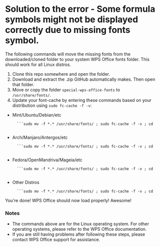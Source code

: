 
# Solution to the error - Some formula symbols might not be displayed correctly due to missing fonts symbol.

The following commands will move the missing fonts from the downloaded/cloned folder to your system WPS Office fonts folder. This should work for all Linux distros.

1. Clone this repo somewhere and open the folder.
2. Download and extract the .zip GitHub automatically makes. Then open that folder.
3. Move or copy the folder `special-wps-office-fonts` to `/usr/share/fonts/`.
4. Update your font-cache by entering these commands based on your distribution using `sudo fc-cache -f -v`:

* Mint/Ubuntu/Debian/etc
    
        ```sudo mv -f *.* /usr/share/fonts/ ; sudo fc-cache -f -v ; cd
    ```

* Arch/Manjaro/Antergos/etc
    
        ```sudo mv -f *.* /usr/share/fonts/ ; sudo fc-cache -f -v ; cd
    ```

* Fedora/OpenMandriva/Mageia/etc
    
        ```sudo mv -f *.* /usr/share/fonts/ ; sudo fc-cache -f -v ; cd
    ```

* Other Distros
    
        ```sudo mv -f *.* /usr/share/fonts/ ; sudo fc-cache -f -v ; cd
    

You're done! WPS Office should now load properly! Awesome!

### Notes

* The commands above are for the Linux operating system. For other operating systems, please refer to the WPS Office documentation.
* If you are still having problems after following these steps, please contact WPS Office support for assistance.
